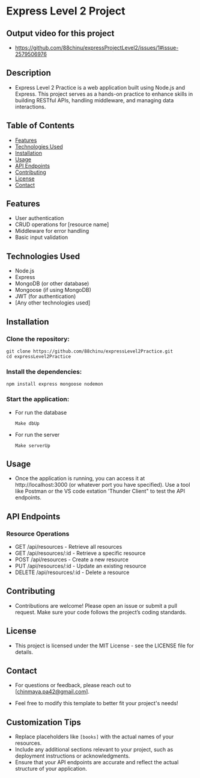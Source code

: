 # Express Level 2 Project
## Output video for this project
- https://github.com/88chinu/expressProjectLevel2/issues/1#issue-2579506976
## Description

- Express Level 2 Practice is a web application built using Node.js and Express. This project serves as a hands-on practice to enhance skills in building RESTful APIs, handling middleware, and managing data interactions.

## Table of Contents

- [Features](#features)
- [Technologies Used](#technologies-used)
- [Installation](#installation)
- [Usage](#usage)
- [API Endpoints](#api-endpoints)
- [Contributing](#contributing)
- [License](#license)
- [Contact](#contact)

## Features

- User authentication
- CRUD operations for [resource name]
- Middleware for error handling
- Basic input validation

## Technologies Used

- Node.js
- Express
- MongoDB (or other database)
- Mongoose (if using MongoDB)
- JWT (for authentication)
- [Any other technologies used]

## Installation

### Clone the repository:
    
    git clone https://github.com/88chinu/expressLevel2Practice.git
    cd expressLevel2Practice
### Install the dependencies:
    
    npm install express mongoose nodemon
    
### Start the application:
  - For run the database
    ```
    Make dbUp     
 - For run the server
   ```
   Make serverUp
   
## Usage
- Once the application is running, you can access it at http://localhost:3000 (or whatever port you have specified). Use a tool like Postman or the VS code extation 'Thunder Client" to test the API endpoints.

## API Endpoints

### Resource Operations

- GET /api/resources - Retrieve all resources
- GET /api/resources/:id - Retrieve a specific resource
- POST /api/resources - Create a new resource
- PUT /api/resources/:id - Update an existing resource
- DELETE /api/resources/:id - Delete a resource

## Contributing
- Contributions are welcome! Please open an issue or submit a pull request. Make sure your code follows the project’s coding standards.

## License
- This project is licensed under the MIT License - see the LICENSE file for details.

## Contact
- For questions or feedback, please reach out to [chinmaya.pa42@gmail.com].

- Feel free to modify this template to better fit your project's needs!



## Customization Tips
- Replace placeholders like `[books]` with the actual names of your resources.
- Include any additional sections relevant to your project, such as deployment instructions or acknowledgments.
- Ensure that your API endpoints are accurate and reflect the actual structure of your application.
